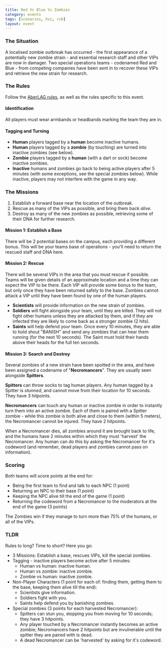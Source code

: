 ```yaml
---
title: Red Vs Blue Vs Zombies
category: events
tags: [scenarios, hvz, rvb]
layout: event
---
```


### The Situation

A localised zombie outbreak has occurred - the first appearance of a potentially new zombie strain - and essential research staff and other VIPs are now in damager. Two special operations teams - codenamed Red and Blue - from competing companies have been sent in to recover these VIPs and retrieve the new strain for research.

### The Rules

Follow the [AberLAG rules](http://www.aberlag.com/rules/), as well as the rules specific to this event.

#### Identification

All players must wear armbands or headbands marking the team they are in.

#### Tagging and Turning

+ **Human** players tagged by a **human** become inactive humans.
+ **Human** players tagged by a **zombie** (by touching) are turned into inactive zombies (see below).
+ **Zombie** players tagged by a **human** (with a dart or sock) become inactive zombies.
+ **Inactive** humans and zombies go back to being active players after 5 minutes (with some exceptions, see the special zombies below). While inactive, players may not interfere with the game in any way.

### The Missions

1. Establish a forward base near the location of the outbreak.
2. Rescue as many of the VIPs as possible, and bring them back *alive*.
3. Destroy as many of the new zombies as possible, retrieving some of their DNA for further research.

#### Mission 1: Establish a Base

There will be 2 potential bases on the campus, each providing a different bonus. This will be your teams base of operations - you'll need to return the rescued staff and DNA here.

#### Mission 2: Rescue

There will be several VIPs in the area that you must rescue if possible. Teams will be given details of an approximate location and a time they can expect the VIP to be there. Each VIP will provide some bonus to the team, but only once they have been returned safely to the base. Zombies cannot attack a VIP until they have been found by one of the human players.

- **Scientists** will provide information on the new strain of zombies.
- **Soldiers** will fight alongside your team, until they are killed. They will not fight other humans unless they are attacked by them, and if they are infected they are likely to come back as a stronger zombie (2 hits).
- **Saints** will help defend your team. Once every 10 minutes, they are able to hold shout "BANISH" and send any zombies that can hear them running (for the next 10 seconds). The Saint must hold their hands above their heads for the full ten seconds.

#### Mission 3: Search and Destroy

Several zombies of a new strain have been spotted in the area, and have been assigned a codename of "**Necromancers**". They are usually seen alongside **Spitters**.

**Spitters** can throw socks to tag human players. Any human tagged by a Spitter is *stunned*, and cannot move from their location for 10 seconds. They have 3 hitpoints.

**Necromancers** can touch any human or inactive zombie in order to instantly turn them into an active zombie. Each of them is paired with a Spitter zombie - while this zombie is both alive and close to them (within 5 meters), the Necromancer cannot be injured. They have 2 hitpoints.

When a Necromancer dies, all zombies around it are brought back to life, and the humans have 2 minutes within which they must 'harvest' the Necromancer. Any human can do this by asking the Necromancer for it's codeword (and remember, dead players and zombies cannot pass on information).

### Scoring

Both teams will score points at the end for:

- Being the first team to find and talk to each NPC (1 point)
- Returning an NPC to their base (1 point)
- Keeping the NPC alive till the end of the game (1 point)
- Returning the codeword from a Necromancer to the moderators at the end of the game (3 points)

The Zombies win if they manage to turn more than 75% of the humans, or all of the VIPs.

### TLDR

Rules to long? Time to short? Here you go:

+ 3 Missions: Establish a base, rescues VIPs, kill the special zombies.
+ Tagging - inactive players become active after 5 minutes:
  + Human vs human: inactive human.
  + Human vs zombie: inactive zombie.
  + Zombie vs human: inactive zombie.
+ Non-Player Characters (1 point for each of: finding them, getting them to the base, keeping them alive till the end):
  + Scientists give information.
  + Soldiers fight with you.
  + Saints help defend you by banishing zombies.
+ Special zombies (3 points for each harvested Necromancer):
  + Spitters can stun you, stopping you from moving for 10 seconds; they have 3 hitpoints.
  + Any player touched by a Necromancer instantly becomes an active zombie; Necromancers have 2 hitpoints but are invulnerable until the spitter they are paired with is dead.
  + A dead Necromancer can be 'harvested' by asking for it's codeword.

